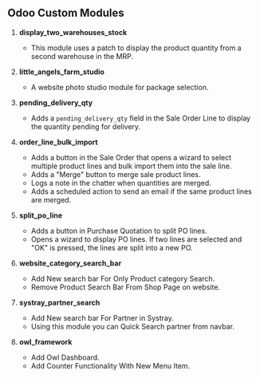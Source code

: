 
## Odoo Custom Modules

1. **display_two_warehouses_stock**
   - This module uses a patch to display the product quantity from a second warehouse in the MRP.

2. **little_angels_farm_studio**
   - A website photo studio module for package selection.

3. **pending_delivery_qty**
   - Adds a `pending_delivery_qty` field in the Sale Order Line to display the quantity pending for delivery.

4. **order_line_bulk_import**
   - Adds a button in the Sale Order that opens a wizard to select multiple product lines and bulk import them into the sale line.
   - Adds a "Merge" button to merge sale product lines.
   - Logs a note in the chatter when quantities are merged.
   - Adds a scheduled action to send an email if the same product lines are merged.

5. **split_po_line**
   - Adds a button in Purchase Quotation to split PO lines.
   - Opens a wizard to display PO lines. If two lines are selected and "OK" is pressed, the lines are split into a new PO.

6. **website_category_search_bar**
   - Add New search bar For Only Product category Search.
   - Remove Product Search Bar From Shop Page on website.

7. **systray_partner_search**
   - Add New search bar For Partner in Systray.
   - Using this module you can Quick Search partner from navbar.

8. **owl_framework**
   - Add Owl Dashboard.
   - Add Counter Functionality With New Menu Item.
